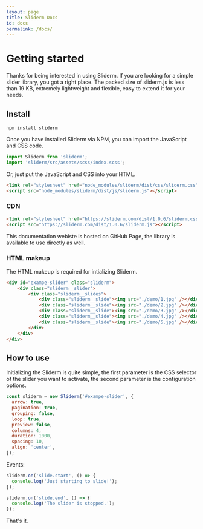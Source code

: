 ```yaml
---
layout: page
title: Sliderm Docs
id: docs
permalink: /docs/
---
```


# Getting started

Thanks for being interested in using Sliderm. If you are looking for a simple slider library, you got a right place. The packed size of sliderm.js is less than 19 KB, extremely lightweight and flexible, easy to extend it for your needs.


## Install

```
npm install sliderm
```

Once you have installed Sliderm via NPM, you can import the JavaScript and CSS code.

```javascript
import Sliderm from 'sliderm';
import 'sliderm/src/assets/scss/index.scss';
```

Or, just put the JavaScript and CSS into your HTML.

```html
<link rel="stylesheet" href="node_modules/sliderm/dist/css/sliderm.css">
<script src="node_modules/sliderm/dist/js/sliderm.js"></script>
```

### CDN

```html
<link rel="stylesheet" href="https://sliderm.com/dist/1.0.6/sliderm.css">
<script src="https://sliderm.com/dist/1.0.6/sliderm.js"></script>
```

This documentation webiste is hosted on GitHub Page, the library is available to use directly as well.

### HTML makeup

The HTML makeup is required for intializing Sliderm.

```html
<div id="exampe-slider" class="sliderm">
    <div class="sliderm__slider">
        <div class="sliderm__slides">
            <div class="sliderm__slide"><img src="./demo/1.jpg" /></div>
            <div class="sliderm__slide"><img src="./demo/2.jpg" /></div>
            <div class="sliderm__slide"><img src="./demo/3.jpg" /></div>
            <div class="sliderm__slide"><img src="./demo/4.jpg" /></div>
            <div class="sliderm__slide"><img src="./demo/5.jpg" /></div>
        </div>
    </div>
</div>
```

## How to use

Initializing the Sliderm is quite simple, the first parameter is the CSS selector of the slider you want to activate, the second parameter is the configuration options.

```javascript
const sliderm = new Sliderm('#exampe-slider', {
  arrow: true,
  pagination: true,
  grouping: false,
  loop: true,
  preview: false,
  columns: 4,
  duration: 1000,
  spacing: 10,
  align: 'center',
});
```

Events:

```javascript
sliderm.on('slide.start', () => {
  console.log('Just starting to slide!');
});

sliderm.on('slide.end', () => {
  console.log('The slider is stopped.');
});
```

That's it.
